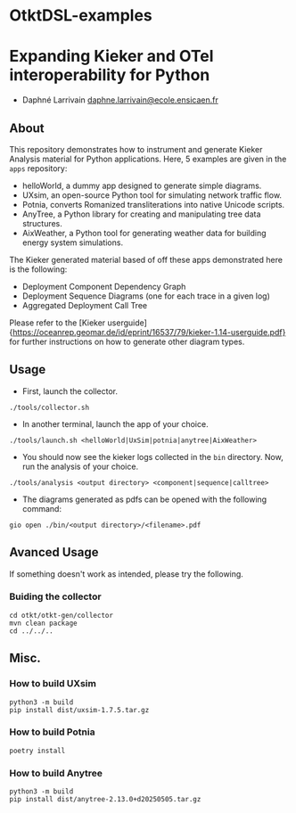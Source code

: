 # OtktDSL-examples

# Expanding Kieker and OTel interoperability for Python
- Daphné Larrivain <daphne.larrivain@ecole.ensicaen.fr>

## About

This repository demonstrates how to instrument and generate Kieker Analysis material for Python applications.
Here, 5 examples are given in the `apps` repository:
- helloWorld, a dummy app designed to generate simple diagrams.
- UXsim, an open-source Python tool for simulating network traffic flow.
- Potnia, converts Romanized transliterations into native Unicode scripts.
- AnyTree, a Python library for creating and manipulating tree data structures.
- AixWeather, a Python tool for generating weather data for building energy system simulations.

The Kieker generated material based of off these apps demonstrated here is the following:
- Deployment Component Dependency Graph
- Deployment Sequence Diagrams (one for each trace in a given log)
- Aggregated Deployment Call Tree

Please refer to the [Kieker userguide]{https://oceanrep.geomar.de/id/eprint/16537/79/kieker-1.14-userguide.pdf} for further instructions on how to generate other diagram types.

## Usage

 * First, launch the collector.
```
./tools/collector.sh
```

 * In another terminal, launch the app of your choice.
```
./tools/launch.sh <helloWorld|UxSim|potnia|anytree|AixWeather>
```

 * You should now see the kieker logs collected in the `bin` directory. Now, run the analysis of your choice.
```
./tools/analysis <output directory> <component|sequence|calltree>
```

 * The diagrams generated as pdfs can be opened with the following command:
```
gio open ./bin/<output directory>/<filename>.pdf
```

## Avanced Usage

If something doesn't work as intended, please try the following.

### Buiding the collector
```
cd otkt/otkt-gen/collector
mvn clean package
cd ../../..
```

## Misc.

### How to build UXsim

```
python3 -m build
pip install dist/uxsim-1.7.5.tar.gz
```

### How to build Potnia

```
poetry install
```

### How to build Anytree

```
python3 -m build
pip install dist/anytree-2.13.0+d20250505.tar.gz
```
